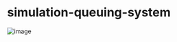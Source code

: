 # simulation-queuing-system
![image](https://github.com/ahmedyasserabdeen/simulation-queuing-system/assets/80861714/af9a4786-e8cf-4771-b4f1-5f65521c7704)
